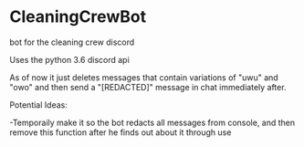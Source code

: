# CleaningCrewBot
bot for the cleaning crew discord

Uses the python 3.6 discord api

As of now it just deletes messages that contain variations of "uwu" and "owo" and then send a "[REDACTED]" message in chat immediately after.

Potential Ideas:

-Temporaily make it so the bot redacts all messages from console, and then remove this function after he finds out about it through use
